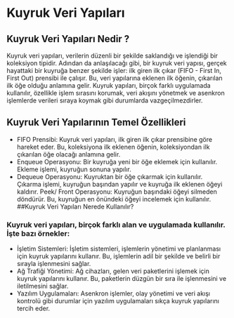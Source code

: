 # Kuyruk Veri Yapıları

## Kuyruk Veri Yapıları Nedir ?

Kuyruk veri yapıları, verilerin düzenli bir şekilde saklandığı ve işlendiği bir koleksiyon tipidir. Adından da anlaşılacağı gibi, bir kuyruk veri yapısı, gerçek hayattaki bir kuyruğa benzer şekilde işler: ilk giren ilk çıkar (FIFO - First In, First Out) prensibi ile çalışır. Bu, veri yapılarına eklenen ilk öğenin, çıkarılan ilk öğe olduğu anlamına gelir. Kuyruk yapıları, birçok farklı uygulamada kullanılır, özellikle işlem sırasını korumak, veri akışını yönetmek ve asenkron işlemlerde verileri sıraya koymak gibi durumlarda vazgeçilmezdirler.

## Kuyruk Veri Yapılarının Temel Özellikleri
* FIFO Prensibi: Kuyruk veri yapıları, ilk giren ilk çıkar prensibine göre hareket eder. Bu, koleksiyona ilk eklenen öğenin, koleksiyondan ilk çıkarılan öğe olacağı anlamına gelir.
* Enqueue Operasyonu: Bir kuyruğa yeni bir öğe eklemek için kullanılır. Ekleme işlemi, kuyruğun sonuna yapılır.
* Dequeue Operasyonu: Kuyruktan bir öğe çıkarmak için kullanılır. Çıkarma işlemi, kuyruğun başından yapılır ve kuyruğa ilk eklenen öğeyi kaldırır.
Peek/ Front Operasyonu: Kuyruğun başındaki öğeyi silmeden döndürür. Bu, kuyruğun en önündeki öğeyi incelemek için kullanılır.
##Kuyruk Veri Yapıları Nerede Kullanılır?
### Kuyruk veri yapıları, birçok farklı alan ve uygulamada kullanılır. İşte bazı örnekler:

* İşletim Sistemleri: İşletim sistemleri, işlemlerin yönetimi ve planlanması için kuyruk yapılarını kullanır. Bu, işlemlerin adil bir şekilde ve belirli bir sırayla işlenmesini sağlar.
* Ağ Trafiği Yönetimi: Ağ cihazları, gelen veri paketlerini işlemek için kuyruk yapılarını kullanır. Bu, paketlerin düzgün bir sıra ile işlenmesini ve iletilmesini sağlar.
* Yazılım Uygulamaları: Asenkron işlemler, olay yönetimi ve veri akışı kontrolü gibi durumlar için yazılım uygulamaları sıkça kuyruk yapılarını tercih eder.
